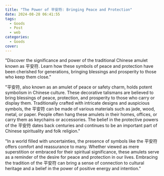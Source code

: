 ```yaml
---
title: "The Power of 平安符: Bringing Peace and Protection"
date: 2024-08-28 06:41:55
tags:
  - Goods
  - Post
  - web
categories:
  - Goods
cover: 
---
```


"Discover the significance and power of the traditional Chinese amulet known as 平安符. Learn how these symbols of peace and protection have been cherished for generations, bringing blessings and prosperity to those who keep them close."

"平安符, also known as an amulet of peace or safety charm, holds potent symbolism in Chinese culture. These decorative talismans are believed to bring blessings of peace, protection, and prosperity to those who carry or display them. Traditionally crafted with intricate designs and auspicious symbols, the 平安符 can be made of various materials such as jade, wood, metal, or paper. People often hang these amulets in their homes, offices, or carry them as keychains or accessories. The belief in the protective powers of the 平安符 dates back centuries and continues to be an important part of Chinese spirituality and folk religion."

"In a world filled with uncertainties, the presence of symbols like the 平安符 offers comfort and reassurance to many. Whether viewed as mere superstition or embraced for their spiritual significance, these amulets serve as a reminder of the desire for peace and protection in our lives. Embracing the tradition of the 平安符 can bring a sense of connection to cultural heritage and a belief in the power of positive energy and intention."
